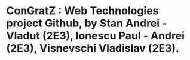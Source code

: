 # ConGratZ : Web Technologies project Github, by Stan Andrei - Vladut (2E3), Ionescu Paul - Andrei (2E3), Visnevschi Vladislav (2E3).
